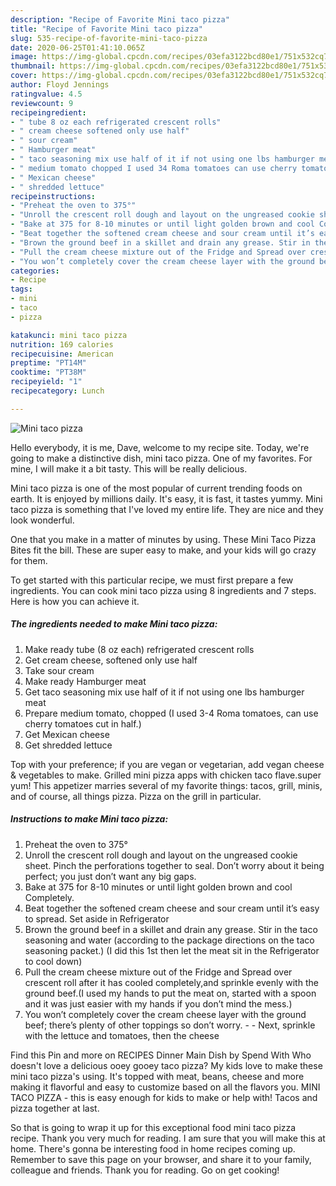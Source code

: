 ```yaml
---
description: "Recipe of Favorite Mini taco pizza"
title: "Recipe of Favorite Mini taco pizza"
slug: 535-recipe-of-favorite-mini-taco-pizza
date: 2020-06-25T01:41:10.065Z
image: https://img-global.cpcdn.com/recipes/03efa3122bcd80e1/751x532cq70/mini-taco-pizza-recipe-main-photo.jpg
thumbnail: https://img-global.cpcdn.com/recipes/03efa3122bcd80e1/751x532cq70/mini-taco-pizza-recipe-main-photo.jpg
cover: https://img-global.cpcdn.com/recipes/03efa3122bcd80e1/751x532cq70/mini-taco-pizza-recipe-main-photo.jpg
author: Floyd Jennings
ratingvalue: 4.5
reviewcount: 9
recipeingredient:
- " tube 8 oz each refrigerated crescent rolls"
- " cream cheese softened only use half"
- " sour cream"
- " Hamburger meat"
- " taco seasoning mix use half of it if not using one lbs hamburger meat"
- " medium tomato chopped I used 34 Roma tomatoes can use cherry tomatoes cut in half"
- " Mexican cheese"
- " shredded lettuce"
recipeinstructions:
- "Preheat the oven to 375°"
- "Unroll the crescent roll dough and layout on the ungreased cookie sheet. Pinch the perforations together to seal. Don’t worry about it being perfect; you just don’t want any big gaps."
- "Bake at 375 for 8-10 minutes or until light golden brown and cool Completely."
- "Beat together the softened cream cheese and sour cream until it’s easy to spread. Set aside in Refrigerator"
- "Brown the ground beef in a skillet and drain any grease. Stir in the taco seasoning and water (according to the package directions on the taco seasoning packet.) (I did this 1st then let the meat sit in the Refrigerator to cool down)"
- "Pull the cream cheese mixture out of the Fridge and Spread over crescent roll after it has cooled completely,and sprinkle evenly with the ground beef.(I used my hands to put the meat on, started with a spoon and it was just easier with my hands if you don’t mind the mess.)"
- "You won’t completely cover the cream cheese layer with the ground beef; there’s plenty of other toppings so don’t worry.  Next, sprinkle with the lettuce and tomatoes, then the cheese"
categories:
- Recipe
tags:
- mini
- taco
- pizza

katakunci: mini taco pizza 
nutrition: 169 calories
recipecuisine: American
preptime: "PT14M"
cooktime: "PT38M"
recipeyield: "1"
recipecategory: Lunch

---
```



![Mini taco pizza](https://img-global.cpcdn.com/recipes/03efa3122bcd80e1/751x532cq70/mini-taco-pizza-recipe-main-photo.jpg)

Hello everybody, it is me, Dave, welcome to my recipe site. Today, we're going to make a distinctive dish, mini taco pizza. One of my favorites. For mine, I will make it a bit tasty. This will be really delicious.

Mini taco pizza is one of the most popular of current trending foods on earth. It is enjoyed by millions daily. It's easy, it is fast, it tastes yummy. Mini taco pizza is something that I've loved my entire life. They are nice and they look wonderful.

One that you make in a matter of minutes by using. These Mini Taco Pizza Bites fit the bill. These are super easy to make, and your kids will go crazy for them.


To get started with this particular recipe, we must first prepare a few ingredients. You can cook mini taco pizza using 8 ingredients and 7 steps. Here is how you can achieve it.

<!--inarticleads1-->

##### The ingredients needed to make Mini taco pizza:

1. Make ready  tube (8 oz each) refrigerated crescent rolls
1. Get  cream cheese, softened only use half
1. Take  sour cream
1. Make ready  Hamburger meat
1. Get  taco seasoning mix use half of it if not using one lbs hamburger meat
1. Prepare  medium tomato, chopped (I used 3-4 Roma tomatoes, can use cherry tomatoes cut in half.)
1. Get  Mexican cheese
1. Get  shredded lettuce


Top with your preference; if you are vegan or vegetarian, add vegan cheese &amp; vegetables to make. Grilled mini pizza apps with chicken taco flave.super yum! This appetizer marries several of my favorite things: tacos, grill, minis, and of course, all things pizza. Pizza on the grill in particular. 

<!--inarticleads2-->

##### Instructions to make Mini taco pizza:

1. Preheat the oven to 375°
1. Unroll the crescent roll dough and layout on the ungreased cookie sheet. Pinch the perforations together to seal. Don’t worry about it being perfect; you just don’t want any big gaps.
1. Bake at 375 for 8-10 minutes or until light golden brown and cool Completely.
1. Beat together the softened cream cheese and sour cream until it’s easy to spread. Set aside in Refrigerator
1. Brown the ground beef in a skillet and drain any grease. Stir in the taco seasoning and water (according to the package directions on the taco seasoning packet.) (I did this 1st then let the meat sit in the Refrigerator to cool down)
1. Pull the cream cheese mixture out of the Fridge and Spread over crescent roll after it has cooled completely,and sprinkle evenly with the ground beef.(I used my hands to put the meat on, started with a spoon and it was just easier with my hands if you don’t mind the mess.)
1. You won’t completely cover the cream cheese layer with the ground beef; there’s plenty of other toppings so don’t worry. -  - Next, sprinkle with the lettuce and tomatoes, then the cheese


Find this Pin and more on RECIPES Dinner Main Dish by Spend With Who doesn&#39;t love a delicious ooey gooey taco pizza? My kids love to make these mini taco pizza&#39;s using. It&#39;s topped with meat, beans, cheese and more making it flavorful and easy to customize based on all the flavors you. MINI TACO PIZZA - this is easy enough for kids to make or help with! Tacos and pizza together at last. 

So that is going to wrap it up for this exceptional food mini taco pizza recipe. Thank you very much for reading. I am sure that you will make this at home. There's gonna be interesting food in home recipes coming up. Remember to save this page on your browser, and share it to your family, colleague and friends. Thank you for reading. Go on get cooking!
